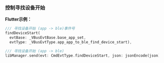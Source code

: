 ### 控制寻找设备开始


**Flutter示例：**

```dart
/// 寻找设备开始 (app -> ble)事件号
findDeviceStart(
  evtBase: _VBusEvtBase.base_app_set,
  evtType: _VBusEvtType.app_app_to_ble_find_device_start),

/// 寻找设备开始 (app -> ble)
libManager.send(evt: CmdEvtType.findDeviceStart, json: jsonEncode(json));
```

